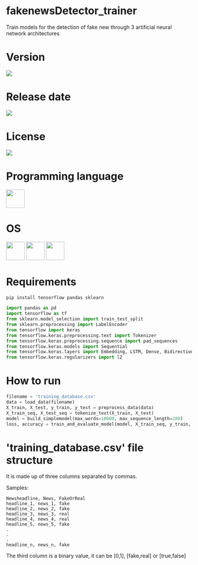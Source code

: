 # fakenewsDetector_trainer

Train models for the detection of fake new through 3 artificial neural network architectures

# Version

![](https://img.shields.io/badge/Version%3A-1.0-success)

# Release date

![](https://img.shields.io/badge/Release%20date-Jan%2C%206%2C%202023-9cf)

# License

![](https://img.shields.io/github/license/Ileriayo/markdown-badges?style=for-the-badge)

# Programming language

<img src="https://img.icons8.com/?size=512&id=13441&format=png" width="50"/>

# OS

<img src="https://img.icons8.com/?size=512&id=17842&format=png" width="50"/> <img src="https://img.icons8.com/?size=512&id=122959&format=png" width="50"/> <img src="https://img.icons8.com/?size=512&id=108792&format=png" width="50"/>

# Requirements

```bash
pip install tensorflow pandas sklearn
```

```python
import pandas as pd
import tensorflow as tf
from sklearn.model_selection import train_test_split
from sklearn.preprocessing import LabelEncoder
from tensorflow import keras
from tensorflow.keras.preprocessing.text import Tokenizer
from tensorflow.keras.preprocessing.sequence import pad_sequences
from tensorflow.keras.models import Sequential
from tensorflow.keras.layers import Embedding, LSTM, Dense, Bidirectional, Dropout, SpatialDropout1D, Reshape
from tensorflow.keras.regularizers import l2
```

# How to run

```python
filename = 'training_database.csv'
data = load_data(filename)
X_train, X_test, y_train, y_test = preprocess_data(data)
X_train_seq, X_test_seq = tokenize_text(X_train, X_test)
model = build_simplemodel(max_words=10000, max_sequence_length=200)
loss, accuracy = train_and_evaluate_model(model, X_train_seq, y_train, X_test_seq, y_test)
```

# 'training_database.csv' file structure

It is made up of three columns separated by commas.

Samples:
```csv
Newsheadline, News, FakeOrReal
headline_1, news_1, fake
headline_2, news_2, fake
headline_3, news_3, real
headline_4, news_4, real
headline_5, news_5, fake
.
.
.
headline_n, news_n, fake 
```
The third column is a binary value, it can be [0,1], [fake,real] or [true,false]

